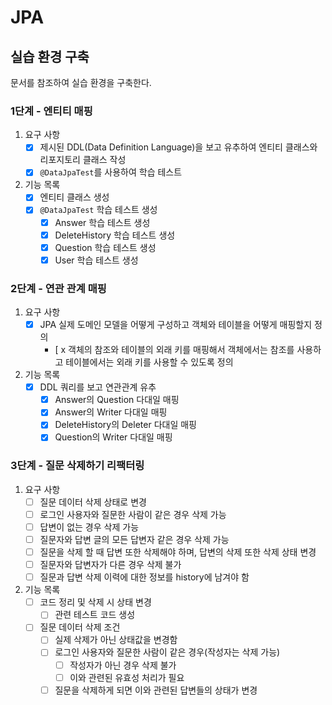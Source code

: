 # JPA

## 실습 환경 구축

문서를 참조하여 실습 환경을 구축한다.

### 1단계 - 엔티티 매핑

1. 요구 사항
    - [x] 제시된 DDL(Data Definition Language)을 보고 유추하여 엔티티 클래스와 리포지토리 클래스 작성
    - [x] `@DataJpaTest`를 사용하여 학습 테스트
2. 기능 목록
    - [x] 엔티티 클래스 생성
    - [x] `@DataJpaTest` 학습 테스트 생성
        - [x] Answer 학습 테스트 생성
        - [x] DeleteHistory 학습 테스트 생성
        - [x] Question 학습 테스트 생성
        - [x] User 학습 테스트 생성

### 2단계 - 연관 관계 매핑

1. 요구 사항
    - [x] JPA 실제 도메인 모델을 어떻게 구성하고 객체와 테이블을 어떻게 매핑할지 정의
        - [ x 객체의 참조와 테이블의 외래 키를 매핑해서 객체에서는 참조를 사용하고 테이블에서는 외래 키를 사용할 수 있도록 정의
2. 기능 목록
    - [x] DDL 쿼리를 보고 연관관계 유추
        - [x] Answer의 Question 다대일 매핑
        - [x] Answer의 Writer 다대일 매핑
        - [x] DeleteHistory의 Deleter 다대일 매핑
        - [x] Question의 Writer 다대일 매핑

### 3단계 - 질문 삭제하기 리팩터링

1. 요구 사항
    - [ ] 질문 데이터 삭제 상태로 변경
    - [ ] 로그인 사용자와 질문한 사람이 같은 경우 삭제 가능
    - [ ] 답변이 없는 경우 삭제 가능
    - [ ] 질문자와 답변 글의 모든 답변자 같은 경우 삭제 가능
    - [ ] 질문을 삭제 할 때 답변 또한 삭제해야 하며, 답변의 삭제 또한 삭제 상태 변경
    - [ ] 질문자와 답변자가 다른 경우 삭제 불가
    - [ ] 질문과 답변 삭제 이력에 대한 정보를 history에 남겨야 함
2. 기능 목록
    - [ ] 코드 정리 및 삭제 시 상태 변경
        - [ ] 관련 테스트 코드 생성
    - [ ] 질문 데이터 삭제 조건
        - [ ] 실제 삭제가 아닌 상태값을 변경함 
        - [ ] 로그인 사용자와 질문한 사람이 같은 경우(작성자는 삭제 가능)
            - [ ] 작성자가 아닌 경우 삭제 불가
            - [ ] 이와 관련된 유효성 처리가 필요
        - [ ] 질문을 삭제하게 되면 이와 관련된 답변들의 상태가 변경
